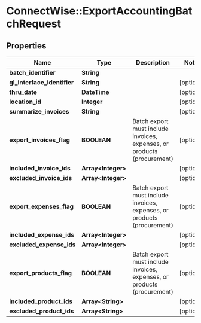 # ConnectWise::ExportAccountingBatchRequest

## Properties
Name | Type | Description | Notes
------------ | ------------- | ------------- | -------------
**batch_identifier** | **String** |  | 
**gl_interface_identifier** | **String** |  | [optional] 
**thru_date** | **DateTime** |  | [optional] 
**location_id** | **Integer** |  | [optional] 
**summarize_invoices** | **String** |  | [optional] 
**export_invoices_flag** | **BOOLEAN** | Batch export must include invoices, expenses, or products (procurement) | [optional] 
**included_invoice_ids** | **Array&lt;Integer&gt;** |  | [optional] 
**excluded_invoice_ids** | **Array&lt;Integer&gt;** |  | [optional] 
**export_expenses_flag** | **BOOLEAN** | Batch export must include invoices, expenses, or products (procurement) | [optional] 
**included_expense_ids** | **Array&lt;Integer&gt;** |  | [optional] 
**excluded_expense_ids** | **Array&lt;Integer&gt;** |  | [optional] 
**export_products_flag** | **BOOLEAN** | Batch export must include invoices, expenses, or products (procurement) | [optional] 
**included_product_ids** | **Array&lt;String&gt;** |  | [optional] 
**excluded_product_ids** | **Array&lt;String&gt;** |  | [optional] 


